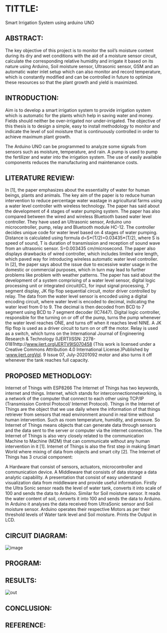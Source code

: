 # TITTLE:
Smart Irrigation System using arduino UNO
## ABSTRACT:
The key objective of this project is to monitor the soil’s moisture content during its dry and wet conditions with the aid of a moisture sensor circuit, calculate the corresponding relative humidity and irrigate it based on its nature using Arduino, Soil moisture sensor, Ultrasonic sensor, GSM and an automatic water inlet setup which can also monitor and record temperature, which is constantly modified and can be controlled in future to optimize these resources so that the plant growth and yield is maximized.
## INTRODUCTION:
Aim is to develop a smart irrigation system to provide irrigation system which is automatic for the plants which help in saving water and money. Fields should neither be over-irrigated nor under-irrigated. The objective of this thesis is to design a simple, easy to install methodology to monitor and indicate the level of soil moisture that is continuously controlled in order to achieve maximum plant growth.

The Arduino UNO can be programmed to analyze some signals from sensors such as moisture, temperature, and rain. A pump is used to pump the fertilizer and water into the irrigation system. The use of easily available components reduces the manufacturing and maintenance costs.
## LITERATURE REVIEW:
In [1], the paper emphasizes about the essentiality of water for human beings, plants and animals. The key aim of the paper is to reduce human intervention to reduce percentage water wastage in agricultural farms using a water level controller with wireless technology. The paper has said about the development of 4 stages of water pumping system. The paper has also compared between the wired and wireless Bluetooth based water level controller. They have used an Ultrasonic sensor, Arduino uno microcontroller, pump, relay and Bluetooth module HC-12. The controller decides unique code for water level based on 4 stages of water pumping. Distance is calculated using formula d=S*(T/2)=0.03435*(T/2), where S is speed of sound, T is duration of transmission and reception of sound wave from an ultrasonic sensor. S=0.003435 cm/microsecond.
The paper also displays drawbacks of wired controller, which includes limited wire length, which paved way for introducing wireless automatic water level controller. In [2], the paper says about the issue due to excessive water usage in the domestic or commercial purposes, which in turn may lead to further problems like problem with weather patterns. The paper has said about the development of a system comprising of a water level sensor, digital logic processing unit or integrated circuit(IC), for input signal processing, 7 segment display, JK flip flop sequential circuit, motor driver controlled by relay. The data from the water level sensor is encoded using a digital encoding circuit, where water level is encoded to decimal, indicating the water level from 0 to 9. The decimal is then decoded from BCD to 7 segment using BCD to 7 segment decoder (IC7447). Digital logic controller, responsible for the turning on or off of the pump, turns the pump whenever the water level reaches ONE, and turns off when it reaches level NINE. A JK flip flop is used as a driver circuit to turn on or off the motor. Relay is used as a switch, which turns on the International Journal of Engineering Research & Technology (IJERT)ISSN: 2278-0181http://www.ijert.orgIJERTV9IS070458 (This work is licensed under a Creative Commons Attribution 4.0 International License.)Published by :www.ijert.orgVol. 9 Issue 07, July-20201092 motor and also turns it off whenever the tank reaches full capacity.
## PROPOSED METHODLOGY:
Internet of Things with ESP8266 The Internet of Things has two keywords, internet and things. Internet, which stands for interconnectionnetworking, is a network of the computer that connect to each other using TCP/IP (Transmission Control Protocol/ Internet Protocol). Things in the Internet of Things are the object that we use daily where the information of that things retriever from sensors that read environment around in real time without human intervention. Such as room temperature, humidity, and pressure. So Internet of Things means objects that can generate data through sensors and the data sent to the server or computer via the internet connection. The Internet of Things is also very closely related to the communication Machine to Machine (M2M) that can communicate without any human intervention in it [1]. Internet of Things is also the first step in making Smart World where mixing of data from objects and smart city [2]. The Internet of Things has 3 crucial component:

A Hardware that consist of sensors, actuators, microcontroller and communication device.
A Middleware that consists of data storage a data analytic capability.
A presentation that consist of easy understand visualization data from middleware and provide useful information. Firstly the Ultra Sonic sensor reads the level of water tank, converts it into scale of 100 and sends the data to Arduino. Similar for Soil moisture sensor. It reads the water content of soil, converts it into 100 and sends the data to Arduino. In Arduino it analyses the data received from UltraSonic sensor and Soil moisture sensor. Arduino operates their respective Motors as per their threshold levels of Water tank level and Soil moisture. Prints the Output in LCD.
## CIRCUIT DIAGRAM:
![image](https://github.com/Poovaitamil/Simulation-project/assets/132209885/0bed7874-c9a3-4a66-9ead-c6d45878aed3)

## PROGRAM:

## RESULTS:
![out](https://github.com/Poovaitamil/Simulation-project/assets/132209885/2250f0b4-3f3c-4377-9709-349ea631ac76)

## CONCLUSION:

## REFERENCE:

